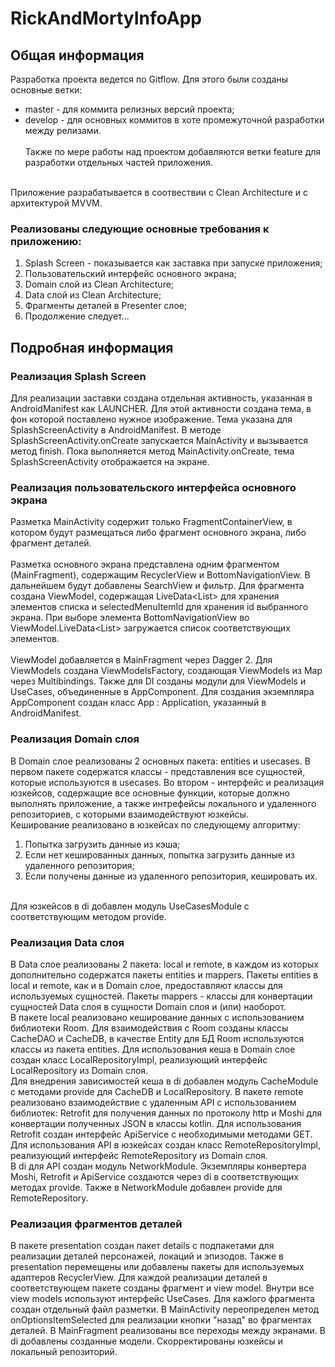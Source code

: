 # RickAndMortyInfoApp

## Общая информация

Разработка проекта ведется по Gitflow. Для этого были созданы основные ветки:
- master - для коммита релизных версий проекта;
- develop - для основных коммитов в хоте промежуточной разработки между релизами.</br></br>
Также по мере работы над проектом добавляются ветки feature для разработки отдельных частей приложения.
</br>
Приложение разрабатывается в соотвествии с Clean Architecture и с архитектурой MVVM.

### Реализованы следующие основные требования к приложению:

1. Splash Screen - показывается как заставка при запуске приложения;
2. Пользовательский интерфейс основного экрана;
3. Domain слой из Clean Architecture;
4. Data слой из Clean Architecture;
5. Фрагменты деталей в Presenter слое;
6. Продолжение следует...


## Подробная информация

### Реализация Splash Screen

Для реализации заставки создана отдельная активность, указанная в AndroidManifest как LAUNCHER. Для этой активности создана тема, в фон которой поставлено нужное изображение. Тема указана для SplashScreenActivity в AndroidManifest. В методе SplashScreenActivity.onCreate запускается MainActivity и вызывается метод finish. Пока выполняется метод MainActivity.onCreate, тема SplashScreenActivity отображается на экране.

### Реализация пользовательского интерфейса основного экрана

Разметка MainActivity содержит только FragmentContainerView, в котором будут размещаться либо фрагмент основного экрана, либо фрагмент деталей.</br></br> Разметка основного экрана представлена одним фрагментом (MainFragment), содержащим RecyclerView и BottomNavigationView. В дальнейшем будут добавлены SearchView
и фильтр. Для фрагмента создана ViewModel, содержащая LiveData&lt;List&gt; для хранения элементов списка и selectedMenuItemId для хранения id выбранного экрана. При выборе элемента BottomNavigationView во ViewModel.LiveData&lt;List&gt; загружается список соответствующих элементов.</br></br>
ViewModel добавляется в MainFragment через Dagger 2. Для ViewModels создана ViewModelsFactory, создающая ViewModels из Map через Multibindings. Также для DI созданы модули для ViewModels и UseCases, объединенные в AppComponent. Для создания экземпляра AppComponent создан класс App : Application, указанный в 
AndroidManifest.

### Реализация Domain слоя

В Domain слое реализованы 2 основных пакета: entities и usecases. В первом пакете содержатся классы - представления все сущностей, которые используются в usecases. Во втором - интерфейс и реализация юзкейсов, содержащие все основные функции, которые должно выполнять приложение, а также интрефейсы локального и удаленного репозиториев, с которыми взаимодействуют юзкейсы.</br>
Кеширование реализовано в юзкейсах по следующему алгоритму:
1. Попытка загрузить данные из кэша;
2. Если нет кешированных данных, попытка загрузить данные из удаленного репозитория;
3. Если получены данные из удаленного репозитория, кешировать их.</br></br>

Для юзкейсов в di добавлен модуль UseCasesModule с соответствующим методом provide.

### Реализация Data слоя

В Data слое реализованы 2 пакета: local и remote, в каждом из которых дополнительно содержатся пакеты entities и mappers. Пакеты entities в local и remote, как и в Domain слое, предоставляют классы для используемых сущностей. Пакеты mappers - классы для конвертации сущностей Data слоя в сущности Domain слоя и (или) наоборот.</br>
В пакете local реализовано кеширование данных с использованием библиотеки Room. Для взаимодействия с Room созданы классы CacheDAO и CacheDB, в качестве Entity для БД Room используются классы из пакета entities. Для использования кеша в Domain слое создан класс LocalRepositoryImpl, реализующий интерфейс LocalRepository из Domain слоя.</br>
Для внедрения зависимостей кеша в di добавлен модуль CacheModule с методами provide для CacheDB и LocalRepository.
В пакете remote реализовано взаимодействие с удаленным API с использованием библиотек: Retrofit для получения данных по протоколу http и Moshi для конвертации полученных JSON в классы kotlin. Для использования Retrofit создан интерфейс ApiService с необходимыми методами GET. Для использования API в юзкейсах создан класс RemoteRepositoryImpl, реализующий интерфейс RemoteRepository из Domain слоя.</br>
В di для API создан модуль NetworkModule. Экземпляры конвертера Moshi, Retrofit и ApiService создаются через di в соответствующих методах provide. Также в NetworkModule добавлен provide для RemoteRepository.

### Реализация фрагментов деталей

В пакете presentation создан пакет details с подпакетами для реализации деталей персонажей, локаций и эпизодов. Также в presentation перемещены или добавлены пакеты для используемых адаптеров RecyclerView. Для каждой реализации деталей в соответствующем пакете созданы фрагмент и view model. Внутри все view models используют интерфейс UseCases. Для кажlого фрагмента создан отдельный файл разметки. В MainActivity переопределен метод onOptionsItemSelected для реализации кнопки "назад" во фрагментах деталей. В MainFragment реализованы все переходы между экранами. В di добавлены созданные модели. Скорректированы юзкейсы и локальный репозиторий.